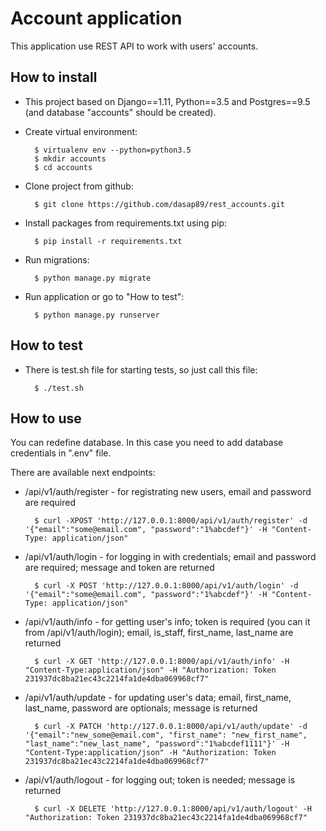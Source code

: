 
Account application
=============

This application use REST API to work with users' accounts.

How to install
--------

* This project based on Django==1.11, Python==3.5 and Postgres==9.5 (and
database "accounts" should be created).

* Create virtual environment:

        $ virtualenv env --python=python3.5
        $ mkdir accounts
        $ cd accounts

* Clone project from github:

        $ git clone https://github.com/dasap89/rest_accounts.git

* Install packages from requirements.txt using pip:

        $ pip install -r requirements.txt


* Run migrations:

        $ python manage.py migrate

* Run application or go to "How to test":

        $ python manage.py runserver

How to test
--------

* There is test.sh file for starting tests, so just call this file:

        $ ./test.sh


How to use
--------

You can redefine database. In this case you need to add database
credentials in ".env" file.

There are available next endpoints:

* /api/v1/auth/register - for registrating new users, email and password are
required

        $ curl -XPOST 'http://127.0.0.1:8000/api/v1/auth/register' -d '{"email":"some@email.com", "password":"1%abcdef"}' -H "Content-Type: application/json"

* /api/v1/auth/login    - for logging in with credentials; email and password
 are required; message and token are returned

        $ curl -X POST 'http://127.0.0.1:8000/api/v1/auth/login' -d '{"email":"some@email.com", "password":"1%abcdef"}' -H "Content-Type: application/json"

* /api/v1/auth/info     - for getting user's info; token is required (you
can it from /api/v1/auth/login); email, is_staff, first_name, last_name are returned

        $ curl -X GET 'http://127.0.0.1:8000/api/v1/auth/info' -H "Content-Type:application/json" -H "Authorization: Token 231937dc8ba21ec43c2214fa1de4dba069968cf7"

* /api/v1/auth/update   - for updating user's data; email, first_name, last_name, password are optionals; message is returned

        $ curl -X PATCH 'http://127.0.0.1:8000/api/v1/auth/update' -d '{"email":"new_some@email.com", "first_name": "new_first_name", "last_name":"new_last_name", "password":"1%abcdef1111"}' -H "Content-Type:application/json" -H "Authorization: Token 231937dc8ba21ec43c2214fa1de4dba069968cf7"


* /api/v1/auth/logout   - for logging out; token is needed; message is returned

        $ curl -X DELETE 'http://127.0.0.1:8000/api/v1/auth/logout' -H "Authorization: Token 231937dc8ba21ec43c2214fa1de4dba069968cf7"
